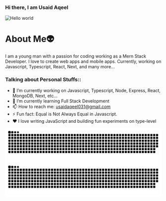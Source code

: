 ### Hi there, I am Usaid Aqeel

<img src="https://raw.githubusercontent.com/sagar-viradiya/sagar-viradiya/master/resources/banner.png" alt="Hello world">
<h1>About Me👽</h1>
<p>I am a young man with a passion for coding working as a Mern Stack Developer. I love to create web apps and mobile apps. Currently, working on Javascript, Typescript, React, Next, and many more... </p>


<h3>Talking about Personal Stuffs::</h3>

- 🔭 I’m currently working on Javascript, Typescript, Node, Express, React, MongoDB, Next, etc...
- 🌱 I’m currently learning Full Stack Development
- 📫 How to reach me: usaidaqeel031@gmail.com
- ⚡ Fun fact: Equal is Not Always Equal in Javascript.
- ❤️ I love writing JavaScript and building fun experiments on type-level

![github contribution grid snake animation](https://raw.githubusercontent.com/platane/platane/output/github-contribution-grid-snake-dark.svg#gh-dark-mode-only)![github contribution grid snake animation](https://raw.githubusercontent.com/platane/platane/output/github-contribution-grid-snake.svg#gh-light-mode-only)
